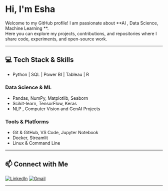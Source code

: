 # Hi, I'm Esha 

Welcome to my GitHub profile! I am passionate about **AI , Data Science, Machine Learning **.  
Here you can explore my projects, contributions, and repositories where I share code, experiments, and open-source work.  

---

## 💻 Tech Stack & Skills
- Python  | SQL | Power BI | Tableau | R 

### Data Science & ML
- Pandas, NumPy, Matplotlib, Seaborn
- Scikit-learn, TensorFlow, Keras
- NLP , Computer Vision and GenAI Projects

### Tools & Platforms
- Git & GitHub, VS Code, Jupyter Notebook
- Docker, Streamlit
- Linux & Command Line


---

## 📫 Connect with Me
[![LinkedIn](https://img.shields.io/badge/-LinkedIn-blue?style=flat&logo=linkedin&logoColor=white)](https://www.linkedin.com/in/esha-kunder-86680129a)
[![Gmail](https://img.shields.io/badge/-Email-red?style=flat&logo=gmail&logoColor=white)](mailto:eshakundercs2004@gmail.com)

---
